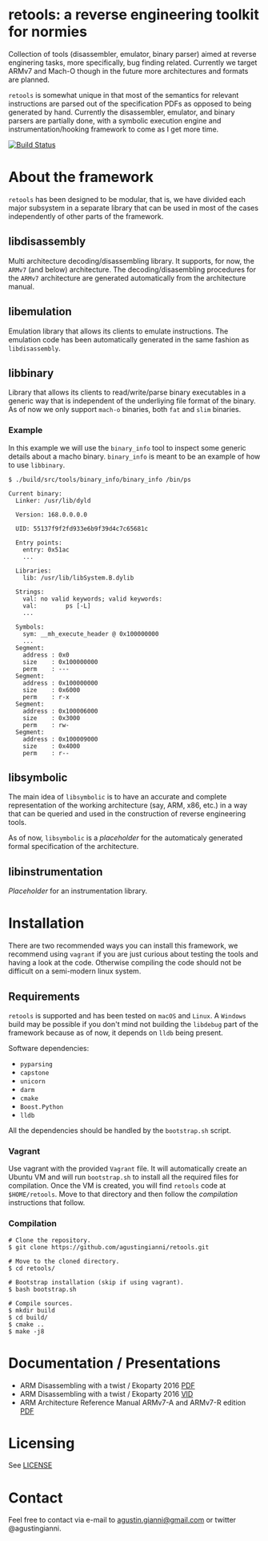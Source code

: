 # retools: a reverse engineering toolkit for normies

Collection of tools (disassembler, emulator, binary parser) aimed at reverse enginering tasks, more specifically, bug finding related. Currently we target ARMv7 and Mach-O though in the future more architectures and formats are planned.

`retools` is somewhat unique in that most of the semantics for relevant instructions are parsed out of the specification PDFs as opposed to being generated by hand. Currently the disassembler, emulator, and binary parsers are partially done, with a symbolic execution engine and instrumentation/hooking framework to come as I get more time.

[![Build Status](https://travis-ci.org/agustingianni/retools.svg?branch=master)](https://travis-ci.org/agustingianni/retools)

# About the framework
`retools` has been designed to be modular, that is, we have divided each major subsystem in a separate library that can be used in most of the cases independently of other parts of the framework.

## libdisassembly
Multi architecture decoding/disassembling library. It supports, for now, the `ARMv7` (and below) architecture.
The decoding/disasembling procedures for the `ARMv7` architecture are generated automatically from the architecture manual.

## libemulation
Emulation library that allows its clients to emulate instructions. The emulation code has been automatically generated in the same fashion as `libdisassembly`.

## libbinary
Library that allows its clients to read/write/parse binary executables in a generic way that is independent of the underliying file format of the binary.
As of now we only support `mach-o` binaries, both `fat` and `slim` binaries.

### Example
In this example we will use the `binary_info` tool to inspect some generic details about a macho binary. `binary_info` is meant to be an example of how to use `libbinary`.

```
$ ./build/src/tools/binary_info/binary_info /bin/ps

Current binary:
  Linker: /usr/lib/dyld

  Version: 168.0.0.0.0

  UID: 55137f9f2fd933e6b9f39d4c7c65681c

  Entry points:
    entry: 0x51ac
    ...

  Libraries:
    lib: /usr/lib/libSystem.B.dylib

  Strings:
    val: no valid keywords; valid keywords:
    val:        ps [-L]
    ...

  Symbols:
    sym: __mh_execute_header @ 0x100000000
    ...
  Segment:
    address : 0x0
    size    : 0x100000000
    perm    : ---
  Segment:
    address : 0x100000000
    size    : 0x6000
    perm    : r-x
  Segment:
    address : 0x100006000
    size    : 0x3000
    perm    : rw-
  Segment:
    address : 0x100009000
    size    : 0x4000
    perm    : r--
```

## libsymbolic
The main idea of `libsymbolic` is to have an accurate and complete representation of the working architecture (say, ARM, x86, etc.) in a way that can be queried and used in the construction of reverse engineering tools.

As of now, `libsymbolic` is a *placeholder* for the automaticaly generated formal specification of the architecture.

## libinstrumentation
*Placeholder* for an instrumentation library.

# Installation
There are two recommended ways you can install this framework, we recommend using `vagrant` if you are just curious about testing the tools and having a look at the code. Otherwise compiling the code should not be difficult on a semi-modern linux system.

## Requirements

`retools` is supported and has been tested on `macOS` and `Linux`. A `Windows` build may be possible if you don't mind not building the `libdebug` part of the framework because as of now, it depends on `lldb` being present.

Software dependencies:

- `pyparsing`
- `capstone`
- `unicorn`
- `darm`
- `cmake`
- `Boost.Python`
- `lldb`

All the dependencies should be handled by the `bootstrap.sh` script.

### Vagrant
Use vagrant with the provided `Vagrant` file. It will automatically create an Ubuntu VM and will run `bootstrap.sh` to install all the required files for compilation. Once the VM is created, you will find `retools` code at `$HOME/retools`. Move to that directory and then follow the *compilation* instructions that follow.

### Compilation

```
# Clone the repository.
$ git clone https://github.com/agustingianni/retools.git

# Move to the cloned directory.
$ cd retools/

# Bootstrap installation (skip if using vagrant).
$ bash bootstrap.sh

# Compile sources.
$ mkdir build
$ cd build/
$ cmake ..
$ make -j8
```

# Documentation / Presentations
- ARM Disassembling with a twist / Ekoparty 2016 [PDF](https://drive.google.com/file/d/0B0l-Qo3D3sAoMEhkcFBFVzRiNEk/view)
- ARM Disassembling with a twist / Ekoparty 2016 [VID](https://vimeo.com/147629533)
- ARM Architecture Reference Manual ARMv7-A and ARMv7-R edition
 [PDF](http://infocenter.arm.com/help/index.jsp?topic=/com.arm.doc.ddi0406c/index.html)

# Licensing
See [LICENSE](LICENSE)

# Contact
Feel free to contact via e-mail to agustin.gianni@gmail.com or twitter @agustingianni.